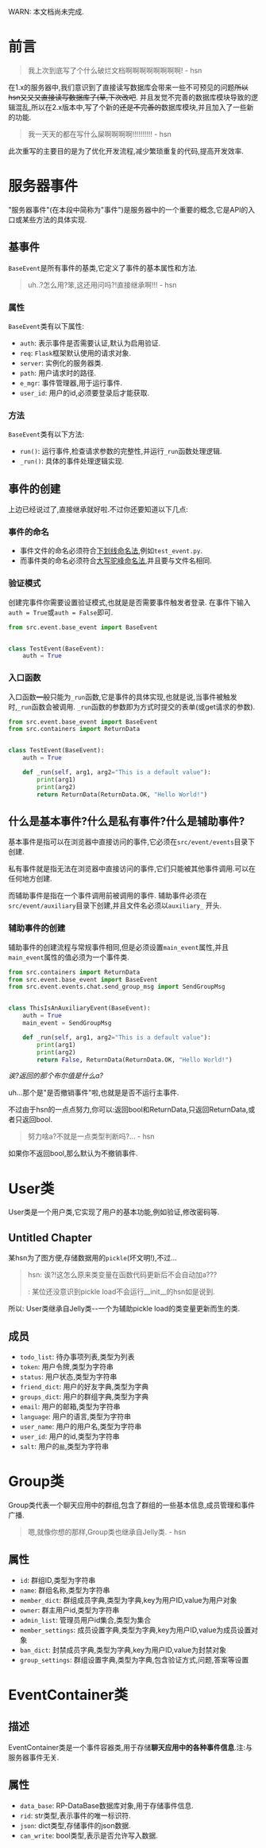WARN: 本文档尚未完成.
# 前言

> 我上次到底写了个什么破烂文档啊啊啊啊啊啊啊啊! - hsn

在1.x的服务器中,我们意识到了直接读写数据库会带来一些不可预见的问题~~所以hsn又又又直接读写数据库了(草,下次改吧~~.
并且发觉不完善的数据库模块导致的逻辑混乱,所以在2.x版本中,写了个新的~~还是不完善的~~数据库模块,并且加入了一些新的功能.

> 我一天天的都在写什么屎啊啊啊啊!!!!!!!!!! - hsn

此次重写的主要目的是为了优化开发流程,减少繁琐重复的代码,提高开发效率.

# 服务器事件

"服务器事件"(在本段中简称为"事件")是服务器中的一个重要的概念,它是API的入口或某些方法的具体实现.

## 基事件

`BaseEvent`是所有事件的基类,它定义了事件的基本属性和方法.

> uh..?怎么用?笨,这还用问吗?!直接继承啊!!! - hsn

### 属性

`BaseEvent`类有以下属性:

- `auth`: 表示事件是否需要认证,默认为启用验证.
- `req`: `Flask`框架默认使用的请求对象.
- `server`: 实例化的服务器类.
- `path`: 用户请求时的路径.
- `e_mgr`: 事件管理器,用于运行事件.
- `user_id`: 用户的id,必须要登录后才能获取.

### 方法

`BaseEvent`类有以下方法:

- `run()`: 运行事件,检查请求参数的完整性,并运行`_run`函数处理逻辑.
- `_run()`: 具体的事件处理逻辑实现.

## 事件的创建

上边已经说过了,直接继承就好啦.不过你还要知道以下几点:

### 事件的命名

- 事件文件的命名必须符合[下划线命名法](https://en.wikipedia.org/wiki/Snake_case),例如`test_event.py`.
- 而事件类的命名必须符合[大写驼峰命名法](https://en.wikipedia.org/wiki/Camel_case),并且要与文件名相同.

### 验证模式

创建完事件你需要设置验证模式,也就是是否需要事件触发者登录. 在事件下输入`auth = True`或`auth = False`即可.

```python
from src.event.base_event import BaseEvent


class TestEvent(BaseEvent):
    auth = True
```

### 入口函数

入口函数~~一般~~只能为`_run`函数,它是事件的具体实现,也就是说,当事件被触发时,`_run`函数会被调用.
`_run`函数的参数即为方式时提交的表单(或get请求的参数).

```python
from src.event.base_event import BaseEvent
from src.containers import ReturnData


class TestEvent(BaseEvent):
    auth = True

    def _run(self, arg1, arg2="This is a default value"):
        print(arg1)
        print(arg2)
        return ReturnData(ReturnData.OK, "Hello World!")
```

## 什么是基本事件?什么是私有事件?什么是辅助事件?

基本事件是指可以在浏览器中直接访问的事件,它必须在`src/event/events`目录下创建.

私有事件就是指无法在浏览器中直接访问的事件,它们只能被其他事件调用.可以在任何地方创建.

而辅助事件是指在一个事件调用前被调用的事件. 辅助事件必须在`src/event/auxiliary`目录下创建,并且文件名必须以`auxiliary_`
开头.

### 辅助事件的创建

辅助事件的创建流程与常规事件相同,但是必须设置`main_event`属性,并且`main_event`属性的值必须为一个事件类.

```python
from src.containers import ReturnData
from src.event.base_event import BaseEvent
from src.event.events.chat.send_group_msg import SendGroupMsg


class ThisIsAnAuxiliaryEvent(BaseEvent):
    auth = True
    main_event = SendGroupMsg

    def _run(self, arg1, arg2="This is a default value"):
        print(arg1)
        print(arg2)
        return False, ReturnData(ReturnData.OK, "Hello World!")
```

_诶?返回的那个布尔值是什么a?_

uh...那个是"是否撤销事件"啦,也就是是否不运行主事件.

不过由于hsn的一点点努力,你可以:返回bool和ReturnData,只返回ReturnData,或者只返回bool.

> 努力啥a?不就是一点类型判断吗?... - hsn

如果你不返回bool,那么默认为不撤销事件.

# User类

User类是一个用户类,它实现了用户的基本功能,例如验证,修改密码等.

## Untitled Chapter

某hsn为了图方便,存储数据用的`pickle`(坏文明!),不过...
> hsn: 诶?!这怎么原来类变量在函数代码更新后不会自动加a???
>
> : 某位还没意识到pickle load不会运行__init__的hsn如是说到.

所以:
User类继承自Jelly类--一个为辅助pickle load的类变量更新而生的类.

## 成员

- `todo_list`: 待办事项列表,类型为列表
- `token`: 用户令牌,类型为字符串
- `status`: 用户状态,类型为字符串
- `friend_dict`: 用户的好友字典,类型为字典
- `groups_dict`: 用户的群组字典,类型为字典
- `email`: 用户的邮箱,类型为字符串
- `language`: 用户的语言,类型为字符串
- `user_name`: 用户的用户名,类型为字符串
- `user_id`: 用户的id,类型为字符串
- `salt`: 用户的`盐`,类型为字符串

# Group类

Group类代表一个聊天应用中的群组,包含了群组的一些基本信息,成员管理和事件广播.
> 嗯,就像你想的那样,Group类也继承自Jelly类. - hsn

## 属性

- `id`: 群组ID,类型为字符串
- `name`: 群组名称,类型为字符串
- `member_dict`: 群组成员字典,类型为字典,key为用户ID,value为用户对象
- `owner`: 群主用户id,类型为字符串
- `admin_list`: 管理员用户id集合,类型为集合
- `member_settings`: 成员设置字典,类型为字典,key为用户ID,value为成员设置对象
- `ban_dict`: 封禁成员字典,类型为字典,key为用户ID,value为封禁对象
- `group_settings`: 群组设置字典,类型为字典,包含验证方式,问题,答案等设置

# EventContainer类

## 描述

EventContainer类是一个事件容器类,用于存储**聊天应用中的各种事件信息**.注:与服务器事件无关.

## 属性

- `data_base`: RP-DataBase数据库对象,用于存储事件信息.
- `rid`: str类型,表示事件的唯一标识符.
- `json`: dict类型,存储事件的json数据.
- `can_write`: bool类型,表示是否允许写入数据.
